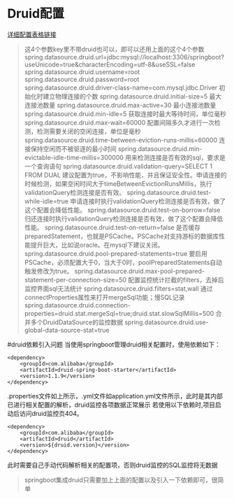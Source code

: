 # Druid配置 
[详细配置表格链接](https://www.cnblogs.com/kingsonfu/p/10343947.html)

>  这4个参数key里不带druid也可以，即可以还用上面的这个4个参数
 spring.datasource.druid.url=jdbc:mysql://localhost:3306/springboot?useUnicode=true&characterEncoding=utf-8&useSSL=false
 spring.datasource.druid.username=root
 spring.datasource.druid.password=root
 spring.datasource.druid.driver-class-name=com.mysql.jdbc.Driver
>  初始化时建立物理连接的个数
 spring.datasource.druid.initial-size=5
>  最大连接池数量
 spring.datasource.druid.max-active=30
> 最小连接池数量
 spring.datasource.druid.min-idle=5
> 获取连接时最大等待时间，单位毫秒
 spring.datasource.druid.max-wait=60000
> 配置间隔多久才进行一次检测，检测需要关闭的空闲连接，单位是毫秒
 spring.datasource.druid.time-between-eviction-runs-millis=60000
> 连接保持空闲而不被驱逐的最小时间
 spring.datasource.druid.min-evictable-idle-time-millis=300000
>  用来检测连接是否有效的sql，要求是一个查询语句
 spring.datasource.druid.validation-query=SELECT 1 FROM DUAL
>  建议配置为true，不影响性能，并且保证安全性。申请连接的时候检测，如果空闲时间大于timeBetweenEvictionRunsMillis，执行validationQuery检测连接是否有效。
 spring.datasource.druid.test-while-idle=true
>  申请连接时执行validationQuery检测连接是否有效，做了这个配置会降低性能。
 spring.datasource.druid.test-on-borrow=false
>  归还连接时执行validationQuery检测连接是否有效，做了这个配置会降低性能。
 spring.datasource.druid.test-on-return=false
>  是否缓存preparedStatement，也就是PSCache。PSCache对支持游标的数据库性能提升巨大，比如说oracle。在mysql下建议关闭。
 spring.datasource.druid.pool-prepared-statements=true
>  要启用PSCache，必须配置大于0，当大于0时，poolPreparedStatements自动触发修改为true。
 spring.datasource.druid.max-pool-prepared-statement-per-connection-size=50
>  配置监控统计拦截的filters，去掉后监控界面sql无法统计
 spring.datasource.druid.filters=stat,wall
>  通过connectProperties属性来打开mergeSql功能；慢SQL记录
 spring.datasource.druid.connection-properties=druid.stat.mergeSql=true;druid.stat.slowSqlMillis=500
>  合并多个DruidDataSource的监控数据
 spring.datasource.druid.use-global-data-source-stat=true

#druid依赖引入问题
当使用springboot管理druid相关配置时，使用依赖如下：
    
    <dependency>
        <groupId>com.alibaba</groupId>
        <artifactId>druid-spring-boot-starter</artifactId>
        <version>1.1.9</version>
    </dependency>

.properties文件如上所示，.yml文件如application.yml文件所示，此时是其内部已进行相关配置的解析，druid监控各项数据正常展示
若使用以下依赖时,项目启动后访问druid监控页404。

    <dependency>
        <groupId>com.alibaba</groupId>
        <artifactId>druid</artifactId>
        <version>${druid.version}</version>
    </dependency>
   
此时需要自己手动代码解析相关的配置项，否则druid监控的SQL监控将无数据

> springboot集成druid只需要加上上面的配置以及引入一下依赖即可，很简单